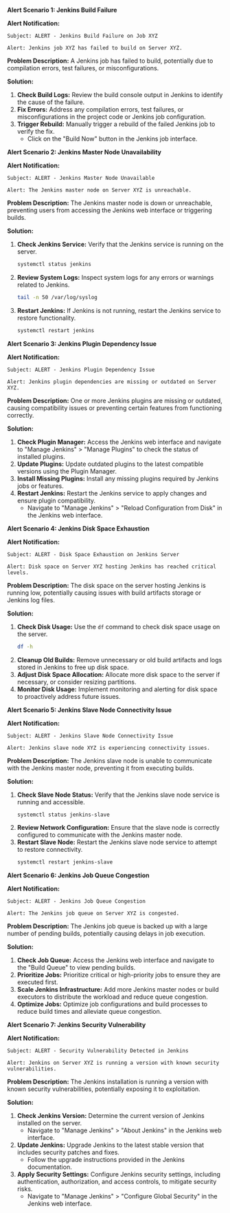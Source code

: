 **Alert Scenario 1: Jenkins Build Failure**

**Alert Notification:**
```
Subject: ALERT - Jenkins Build Failure on Job XYZ

Alert: Jenkins job XYZ has failed to build on Server XYZ.
```

**Problem Description:**
A Jenkins job has failed to build, potentially due to compilation errors, test failures, or misconfigurations.

**Solution:**
1. **Check Build Logs:** Review the build console output in Jenkins to identify the cause of the failure.
2. **Fix Errors:** Address any compilation errors, test failures, or misconfigurations in the project code or Jenkins job configuration.
3. **Trigger Rebuild:** Manually trigger a rebuild of the failed Jenkins job to verify the fix.
   - Click on the "Build Now" button in the Jenkins job interface.

**Alert Scenario 2: Jenkins Master Node Unavailability**

**Alert Notification:**
```
Subject: ALERT - Jenkins Master Node Unavailable

Alert: The Jenkins master node on Server XYZ is unreachable.
```

**Problem Description:**
The Jenkins master node is down or unreachable, preventing users from accessing the Jenkins web interface or triggering builds.

**Solution:**
1. **Check Jenkins Service:** Verify that the Jenkins service is running on the server.
   ```bash
   systemctl status jenkins
   ```
2. **Review System Logs:** Inspect system logs for any errors or warnings related to Jenkins.
   ```bash
   tail -n 50 /var/log/syslog
   ```
3. **Restart Jenkins:** If Jenkins is not running, restart the Jenkins service to restore functionality.
   ```bash
   systemctl restart jenkins
   ```

**Alert Scenario 3: Jenkins Plugin Dependency Issue**

**Alert Notification:**
```
Subject: ALERT - Jenkins Plugin Dependency Issue

Alert: Jenkins plugin dependencies are missing or outdated on Server XYZ.
```

**Problem Description:**
One or more Jenkins plugins are missing or outdated, causing compatibility issues or preventing certain features from functioning correctly.

**Solution:**
1. **Check Plugin Manager:** Access the Jenkins web interface and navigate to "Manage Jenkins" > "Manage Plugins" to check the status of installed plugins.
2. **Update Plugins:** Update outdated plugins to the latest compatible versions using the Plugin Manager.
3. **Install Missing Plugins:** Install any missing plugins required by Jenkins jobs or features.
4. **Restart Jenkins:** Restart the Jenkins service to apply changes and ensure plugin compatibility.
   - Navigate to "Manage Jenkins" > "Reload Configuration from Disk" in the Jenkins web interface.

**Alert Scenario 4: Jenkins Disk Space Exhaustion**

**Alert Notification:**
```
Subject: ALERT - Disk Space Exhaustion on Jenkins Server

Alert: Disk space on Server XYZ hosting Jenkins has reached critical levels.
```

**Problem Description:**
The disk space on the server hosting Jenkins is running low, potentially causing issues with build artifacts storage or Jenkins log files.

**Solution:**
1. **Check Disk Usage:** Use the `df` command to check disk space usage on the server.
   ```bash
   df -h
   ```
2. **Cleanup Old Builds:** Remove unnecessary or old build artifacts and logs stored in Jenkins to free up disk space.
3. **Adjust Disk Space Allocation:** Allocate more disk space to the server if necessary, or consider resizing partitions.
4. **Monitor Disk Usage:** Implement monitoring and alerting for disk space to proactively address future issues.

**Alert Scenario 5: Jenkins Slave Node Connectivity Issue**

**Alert Notification:**
```
Subject: ALERT - Jenkins Slave Node Connectivity Issue

Alert: Jenkins slave node XYZ is experiencing connectivity issues.
```

**Problem Description:**
The Jenkins slave node is unable to communicate with the Jenkins master node, preventing it from executing builds.

**Solution:**
1. **Check Slave Node Status:** Verify that the Jenkins slave node service is running and accessible.
   ```bash
   systemctl status jenkins-slave
   ```
2. **Review Network Configuration:** Ensure that the slave node is correctly configured to communicate with the Jenkins master node.
3. **Restart Slave Node:** Restart the Jenkins slave node service to attempt to restore connectivity.
   ```bash
   systemctl restart jenkins-slave
   ```

**Alert Scenario 6: Jenkins Job Queue Congestion**

**Alert Notification:**
```
Subject: ALERT - Jenkins Job Queue Congestion

Alert: The Jenkins job queue on Server XYZ is congested.
```

**Problem Description:**
The Jenkins job queue is backed up with a large number of pending builds, potentially causing delays in job execution.

**Solution:**
1. **Check Job Queue:** Access the Jenkins web interface and navigate to the "Build Queue" to view pending builds.
2. **Prioritize Jobs:** Prioritize critical or high-priority jobs to ensure they are executed first.
3. **Scale Jenkins Infrastructure:** Add more Jenkins master nodes or build executors to distribute the workload and reduce queue congestion.
4. **Optimize Jobs:** Optimize job configurations and build processes to reduce build times and alleviate queue congestion.

**Alert Scenario 7: Jenkins Security Vulnerability**

**Alert Notification:**
```
Subject: ALERT - Security Vulnerability Detected in Jenkins

Alert: Jenkins on Server XYZ is running a version with known security vulnerabilities.
```

**Problem Description:**
The Jenkins installation is running a version with known security vulnerabilities, potentially exposing it to exploitation.

**Solution:**
1. **Check Jenkins Version:** Determine the current version of Jenkins installed on the server.
   - Navigate to "Manage Jenkins" > "About Jenkins" in the Jenkins web interface.
2. **Update Jenkins:** Upgrade Jenkins to the latest stable version that includes security patches and fixes.
   - Follow the upgrade instructions provided in the Jenkins documentation.
3. **Apply Security Settings:** Configure Jenkins security settings, including authentication, authorization, and access controls, to mitigate security risks.
   - Navigate to "Manage Jenkins" > "Configure Global Security" in the Jenkins web interface.

